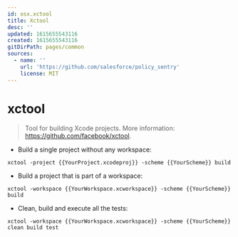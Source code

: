 ```yaml
---
id: osx.xctool
title: Xctool
desc: ''
updated: 1615655543116
created: 1615655543116
gitDirPath: pages/common
sources:
  - name: ''
    url: 'https://github.com/salesforce/policy_sentry'
    license: MIT
---
```

# xctool

> Tool for building Xcode projects.
> More information: <https://github.com/facebook/xctool>.

- Build a single project without any workspace:

`xctool -project {{YourProject.xcodeproj}} -scheme {{YourScheme}} build`

- Build a project that is part of a workspace:

`xctool -workspace {{YourWorkspace.xcworkspace}} -scheme {{YourScheme}} build`

- Clean, build and execute all the tests:

`xctool -workspace {{YourWorkspace.xcworkspace}} -scheme {{YourScheme}} clean build test`


